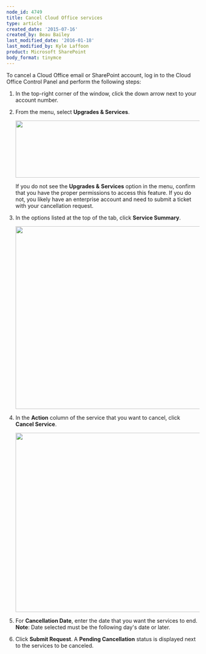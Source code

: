 ```yaml
---
node_id: 4749
title: Cancel Cloud Office services
type: article
created_date: '2015-07-16'
created_by: Beau Bailey
last_modified_date: '2016-01-18'
last_modified_by: Kyle Laffoon
product: Microsoft SharePoint
body_format: tinymce
---
```


To cancel a Cloud Office email or SharePoint account, log in to the
Cloud Office Control Panel and perform the following steps:

1.  In the top-right corner of the window, click the down arrow next to
    your account number.
2.  From the menu, select **Upgrades & Services**.

    <img src="https://8026b2e3760e2433679c-fffceaebb8c6ee053c935e8915a3fbe7.ssl.cf2.rackcdn.com/field/image/Cancel%20Services%201_1a.png" width="605" height="149" />

    If you do not see the **Upgrades &** **Services** option in the
    menu, confirm that you have the proper permissions to access
    this feature. If you do not, you likely have an enterprise account
    and need to submit a ticket with your cancellation request.

3.  In the options listed at the top of the tab, click **Service
    Summary**.

    <img src="https://8026b2e3760e2433679c-fffceaebb8c6ee053c935e8915a3fbe7.ssl.cf2.rackcdn.com/field/image/Cancel%20Services%202_0a.png" width="753" height="477" />

4.  In the **Action** column of the service that you want to cancel,
    click **Cancel Service**.

    <img src="https://8026b2e3760e2433679c-fffceaebb8c6ee053c935e8915a3fbe7.ssl.cf2.rackcdn.com/field/image/Cancel%20Services%203a.png" width="764" height="468" />

5.  For **Cancellation Date**, enter the date that you want the services
    to end.
    **Note**: Date selected must be the following day's date or later.

6.  Click **Submit Request**.
    A **Pending Cancellation** status is displayed next to the services
    to be canceled.



